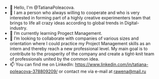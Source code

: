 - 👋 Hello, I'm @TatianaPoleacova.
- 👀 I am a person who always willing to cooperate and who is very interested in forming part of a highly creative experimenters team that brings to life all crazy ideas according to global trends in Digital-industry.
- 🌱 I’m currently learning Progect Management.
- 💞️ I’m looking to collaborate with companies of various sizes and orientation where I could practice my Project Management skills as an intern and thereby reach a new professional level.
  My main goal is to contribute to the prosperity of the company and create a tight-knit team of professionals united by the common idea.
- 📫 You can find me on LinkedIn: https://www.linkedin.com/in/tatiana-poleacova-378809209/ 
or contact me via e-mail at rawena@mail.ru
<!---
TatianaPoleacova/TatianaPoleacova is a ✨ special ✨ repository because its `README.md` (this file) appears on your GitHub profile.
You can click the Preview link to take a look at your changes.
--->

